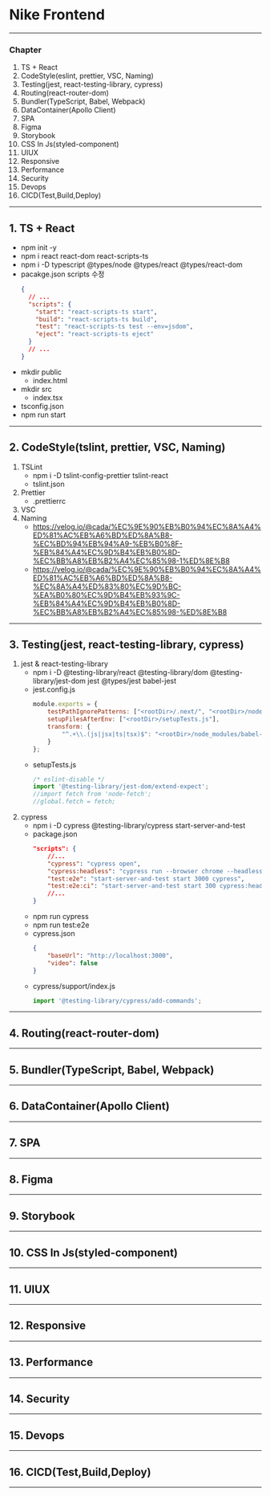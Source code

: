 # Nike Frontend

---

### Chapter

1. TS + React
2. CodeStyle(eslint, prettier, VSC, Naming)
3. Testing(jest, react-testing-library, cypress)
4. Routing(react-router-dom)
5. Bundler(TypeScript, Babel, Webpack)
6. DataContainer(Apollo Client)
7. SPA
8. Figma
9. Storybook
10. CSS In Js(styled-component)
11. UIUX
12. Responsive
13. Performance
14. Security
15. Devops
16. CICD(Test,Build,Deploy)

---

## 1. TS + React

- npm init -y
- npm i react react-dom react-scripts-ts
- npm i -D typescript @types/node @types/react @types/react-dom
- pacakge.json scripts 수정
  ```json
  {
    // ...
    "scripts": {
      "start": "react-scripts-ts start",
      "build": "react-scripts-ts build",
      "test": "react-scripts-ts test --env=jsdom",
      "eject": "react-scripts-ts eject"
    }
    // ...
  }
  ```
- mkdir public
  - index.html
- mkdir src
  - index.tsx
- tsconfig.json
- npm run start
---
## 2. CodeStyle(tslint, prettier, VSC, Naming)

1. TSLint
    - npm i -D tslint-config-prettier tslint-react
   - tslint.json
2. Prettier
   - .prettierrc
3. VSC
4. Naming
    - https://velog.io/@cada/%EC%9E%90%EB%B0%94%EC%8A%A4%ED%81%AC%EB%A6%BD%ED%8A%B8-%EC%BD%94%EB%94%A9-%EB%B0%8F-%EB%84%A4%EC%9D%B4%EB%B0%8D-%EC%BB%A8%EB%B2%A4%EC%85%98-1%ED%8E%B8
    - https://velog.io/@cada/%EC%9E%90%EB%B0%94%EC%8A%A4%ED%81%AC%EB%A6%BD%ED%8A%B8-%EC%8A%A4%ED%83%80%EC%9D%BC-%EA%B0%80%EC%9D%B4%EB%93%9C-%EB%84%A4%EC%9D%B4%EB%B0%8D-%EC%BB%A8%EB%B2%A4%EC%85%98-%ED%8E%B8
---
## 3. Testing(jest, react-testing-library, cypress)
1. jest & react-testing-library
    - npm i -D @testing-library/react @testing-library/dom @testing-library/jest-dom jest @types/jest babel-jest
    - jest.config.js
        ```javascript
        module.exports = {
            testPathIgnorePatterns: ["<rootDir>/.next/", "<rootDir>/node_modules/"],
            setupFilesAfterEnv: ["<rootDir>/setupTests.js"],
            transform: {
                "^.+\\.(js|jsx|ts|tsx)$": "<rootDir>/node_modules/babel-jest"
            }
        };
        ```
    - setupTests.js
        ```javascript
        /* eslint-disable */
        import '@testing-library/jest-dom/extend-expect';
        //import fetch from 'node-fetch';
        //global.fetch = fetch;
        ```
2. cypress
    - npm i -D cypress @testing-library/cypress start-server-and-test
    - package.json
        ```json
        "scripts": {
            //...
            "cypress": "cypress open",
            "cypress:headless": "cypress run --browser chrome --headless",
            "test:e2e": "start-server-and-test start 3000 cypress",
            "test:e2e:ci": "start-server-and-test start 300 cypress:headless"
            //...
        }
        ```
    - npm run cypress
    - npm run test:e2e
    - cypress.json
        ```json
        {
            "baseUrl": "http://localhost:3000",
            "video": false
        }
        ```
    - cypress/support/index.js
        ```javascript
        import '@testing-library/cypress/add-commands';
        ```
---
## 4. Routing(react-router-dom)
---
## 5. Bundler(TypeScript, Babel, Webpack)
---
## 6. DataContainer(Apollo Client)
---
## 7. SPA
---
## 8. Figma
---
## 9. Storybook
---
## 10. CSS In Js(styled-component)
---
## 11. UIUX
---
## 12. Responsive
---
## 13. Performance
---
## 14. Security
---
## 15. Devops
---
## 16. CICD(Test,Build,Deploy)

---
